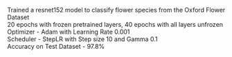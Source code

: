 Trained a resnet152 model to classify flower species from the Oxford Flower Dataset  
20 epochs with frozen pretrained layers,  40 epochs with all layers unfrozen  
Optimizer - Adam with Learning Rate 0.001  
Scheduler - StepLR with Step size 10 and Gamma 0.1  
Accuracy on Test Dataset - 97.8%  
